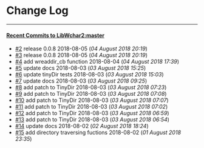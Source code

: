 
# Change Log
----------

#### [Recent Commits to LibWchar2:master](https://github.com/ClnViewer/LibWchar2/commits/master.atom)

- [#2](https://github.com/ClnViewer/LibWchar2/commit/054be1d674c2bffee22e0579e8ead2a7b3ed89f8)  	release 0.0.8 2018-08-05 (*04 August 2018 20:19*)
- [#3](https://github.com/ClnViewer/LibWchar2/commit/a23b1f16bc07822005ad9de24d1009f296018c77)  	release 0.0.8 2018-08-05 (*04 August 2018 20:19*)
- [#4](https://github.com/ClnViewer/LibWchar2/commit/459a1d81a4d90723a9b9c5414727e9571de475fd)  	add wreaddir_cb function 2018-08-04 (*04 August 2018 17:39*)
- [#5](https://github.com/ClnViewer/LibWchar2/commit/d4407bbaef5b5441e53920394a2c649ce4bb1f27)  	update docs 2018-08-03 (*03 August 2018 15:25*)
- [#6](https://github.com/ClnViewer/LibWchar2/commit/671c4efa832430b41406f56270df00bf7adfb1bf)  	update tinyDir tests 2018-08-03 (*03 August 2018 15:03*)
- [#7](https://github.com/ClnViewer/LibWchar2/commit/5d4d44a0ae30ff188900fbb34a27dfc92bc23438)  	update docs 2018-08-03 (*03 August 2018 09:25*)
- [#8](https://github.com/ClnViewer/LibWchar2/commit/6aeea68a7da4681efcdf4fc2dc0d7b536c3fac77)  	add patch to TinyDir 2018-08-03 (*03 August 2018 07:23*)
- [#9](https://github.com/ClnViewer/LibWchar2/commit/a7941dc7f4ad0d3fa732259cc3e267cc6eb7106f)  	add patch to TinyDir 2018-08-03 (*03 August 2018 07:08*)
- [#10](https://github.com/ClnViewer/LibWchar2/commit/f5aa75879f508ed5f8044d7bd0914c34b2fd7fa4)  	add patch to TinyDir 2018-08-03 (*03 August 2018 07:07*)
- [#11](https://github.com/ClnViewer/LibWchar2/commit/1e4bc9ddba7fa5b5c6030650778bd0a141ebf3db)  	add patch to TinyDir 2018-08-03 (*03 August 2018 07:02*)
- [#12](https://github.com/ClnViewer/LibWchar2/commit/af15d3673787dc2b042098b58eb547c98940268f)  	add patch to TinyDir 2018-08-03 (*03 August 2018 06:59*)
- [#13](https://github.com/ClnViewer/LibWchar2/commit/df491411ae1480f73f6d24ab689aabea78db3ec0)  	add patch to TinyDir 2018-08-03 (*03 August 2018 06:54*)
- [#14](https://github.com/ClnViewer/LibWchar2/commit/a6e8ef891c970ed65841503b86283fbc30631f3b)  	update docs 2018-08-02 (*02 August 2018 18:24*)
- [#15](https://github.com/ClnViewer/LibWchar2/commit/36c9003d1676dd34a2f0325f925807eb07a42bf9)  	add directory traversing fuctions 2018-08-02 (*01 August 2018 23:35*)
